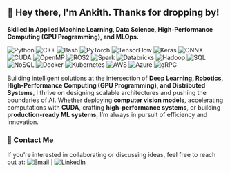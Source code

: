 ## 👋 Hey there, I'm Ankith. Thanks for dropping by!
**Skilled in Applied Machine Learning, Data Science, High-Performance Computing (GPU Programming), and MLOps.**  

![Python](https://img.shields.io/badge/Code-Python-informational?style=flat&logo=python&color=3776AB)
![C++](https://img.shields.io/badge/Code-C++-informational?style=flat&logo=c%2B%2B&color=00599C)
![Bash](https://img.shields.io/badge/Scripting-Bash-informational?style=flat&logo=gnubash&color=4EAA25)
![PyTorch](https://img.shields.io/badge/Framework-PyTorch-informational?style=flat&logo=pytorch&color=EE4C2C)
![TensorFlow](https://img.shields.io/badge/Framework-TensorFlow-informational?style=flat&logo=tensorflow&color=FF6F00)
![Keras](https://img.shields.io/badge/Framework-Keras-informational?style=flat&logo=keras&color=D00000)
![ONNX](https://img.shields.io/badge/Model-ONNX-informational?style=flat&logo=onnx&color=005CED)
![CUDA](https://img.shields.io/badge/HPC-CUDA-informational?style=flat&logo=nvidia&color=76B900)
![OpenMP](https://img.shields.io/badge/Parallelism-OpenMP-informational?style=flat&logo=openmp&color=A67C3C)
![ROS2](https://img.shields.io/badge/Robotics-ROS2-informational?style=flat&logo=ros&color=22314E)
![Spark](https://img.shields.io/badge/Data-Spark-informational?style=flat&logo=apachespark&color=E25A1C)
![Databricks](https://img.shields.io/badge/Data-Databricks-informational?style=flat&logo=databricks&color=FF3621)
![Hadoop](https://img.shields.io/badge/Data-Hadoop-informational?style=flat&logo=apachehadoop&color=66CCFF)
![SQL](https://img.shields.io/badge/Database-SQL-informational?style=flat&logo=postgresql&color=336791)
![NoSQL](https://img.shields.io/badge/Database-NoSQL-informational?style=flat&logo=mongodb&color=47A248)
![Docker](https://img.shields.io/badge/Container-Docker-informational?style=flat&logo=docker&color=2496ED)
![Kubernetes](https://img.shields.io/badge/Orchestration-Kubernetes-informational?style=flat&logo=kubernetes&color=326CE5)
![AWS](https://img.shields.io/badge/Cloud-AWS-informational?style=flat&logo=amazon-aws&color=232F3E)
![Azure](https://img.shields.io/badge/Cloud-Azure-informational?style=flat&logo=microsoft-azure&color=0078D4)
![gRPC](https://img.shields.io/badge/Networking-gRPC-informational?style=flat&logo=grpc&color=4285F4)

Building intelligent solutions at the intersection of **Deep Learning, Robotics, High-Performance Computing (GPU Programming), and Distributed Systems**, I thrive on designing scalable architectures and pushing the boundaries of AI. Whether deploying **computer vision models**, accelerating computations with **CUDA**, crafting **high-performance systems**, or building **production-ready ML systems**, I’m always in pursuit of efficiency and innovation.

### 📧 Contact Me  
If you're interested in collaborating or discussing ideas, feel free to reach out at: [![Email](https://img.shields.io/badge/Email-your.email@example.com-informational?style=flat&logo=gmail&color=EA4335)](mailto:ankith.boggaram2001@gmail.com) | [![LinkedIn](https://img.shields.io/badge/LinkedIn-YourLinkedInProfile-informational?style=flat&logo=linkedin&color=0077B5)](www.linkedin.com/in/ankith-boggaram)
